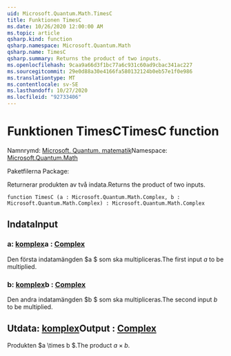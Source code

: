 ```yaml
---
uid: Microsoft.Quantum.Math.TimesC
title: Funktionen TimesC
ms.date: 10/26/2020 12:00:00 AM
ms.topic: article
qsharp.kind: function
qsharp.namespace: Microsoft.Quantum.Math
qsharp.name: TimesC
qsharp.summary: Returns the product of two inputs.
ms.openlocfilehash: 9caa9a66d3f1bc77a6c931c60ad9cbac341ac227
ms.sourcegitcommit: 29e0d88a30e4166fa580132124b0eb57e1f0e986
ms.translationtype: MT
ms.contentlocale: sv-SE
ms.lasthandoff: 10/27/2020
ms.locfileid: "92733406"
---
```

# <a name="timesc-function"></a><span data-ttu-id="784c9-102">Funktionen TimesC</span><span class="sxs-lookup"><span data-stu-id="784c9-102">TimesC function</span></span>

<span data-ttu-id="784c9-103">Namnrymd: [Microsoft. Quantum. matematik](xref:Microsoft.Quantum.Math)</span><span class="sxs-lookup"><span data-stu-id="784c9-103">Namespace: [Microsoft.Quantum.Math](xref:Microsoft.Quantum.Math)</span></span>

<span data-ttu-id="784c9-104">Paketfilerna [](https://nuget.org/packages/)</span><span class="sxs-lookup"><span data-stu-id="784c9-104">Package: [](https://nuget.org/packages/)</span></span>


<span data-ttu-id="784c9-105">Returnerar produkten av två indata.</span><span class="sxs-lookup"><span data-stu-id="784c9-105">Returns the product of two inputs.</span></span>

```qsharp
function TimesC (a : Microsoft.Quantum.Math.Complex, b : Microsoft.Quantum.Math.Complex) : Microsoft.Quantum.Math.Complex
```


## <a name="input"></a><span data-ttu-id="784c9-106">Indata</span><span class="sxs-lookup"><span data-stu-id="784c9-106">Input</span></span>

### <a name="a--complex"></a><span data-ttu-id="784c9-107">a: [komplex](xref:Microsoft.Quantum.Math.Complex)</span><span class="sxs-lookup"><span data-stu-id="784c9-107">a : [Complex](xref:Microsoft.Quantum.Math.Complex)</span></span>

<span data-ttu-id="784c9-108">Den första indatamängden $a $ som ska multipliceras.</span><span class="sxs-lookup"><span data-stu-id="784c9-108">The first input $a$ to be multiplied.</span></span>


### <a name="b--complex"></a><span data-ttu-id="784c9-109">b: [komplex](xref:Microsoft.Quantum.Math.Complex)</span><span class="sxs-lookup"><span data-stu-id="784c9-109">b : [Complex](xref:Microsoft.Quantum.Math.Complex)</span></span>

<span data-ttu-id="784c9-110">Den andra indatamängden $b $ som ska multipliceras.</span><span class="sxs-lookup"><span data-stu-id="784c9-110">The second input $b$ to be multiplied.</span></span>



## <a name="output--complex"></a><span data-ttu-id="784c9-111">Utdata: [komplex](xref:Microsoft.Quantum.Math.Complex)</span><span class="sxs-lookup"><span data-stu-id="784c9-111">Output : [Complex](xref:Microsoft.Quantum.Math.Complex)</span></span>

<span data-ttu-id="784c9-112">Produkten $a \times b $.</span><span class="sxs-lookup"><span data-stu-id="784c9-112">The product $a \times b$.</span></span>